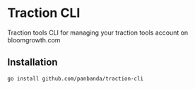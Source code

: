 # Traction CLI

Traction tools CLI for managing your traction tools account on bloomgrowth.com

## Installation

```
go install github.com/panbanda/traction-cli
```
